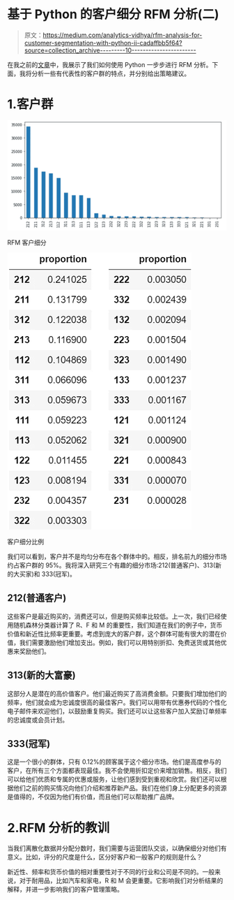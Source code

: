 # 基于 Python 的客户细分 RFM 分析(二)

> 原文：<https://medium.com/analytics-vidhya/rfm-analysis-for-customer-segmentation-with-python-ii-cadaffbb5f64?source=collection_archive---------10----------------------->

在我之前的[文章](/analytics-vidhya/rfm-analysis-for-customer-segmentation-with-python-i-bb9ebadd0a96)中，我展示了我们如何使用 Python 一步步进行 RFM 分析。下面，我将分析一些有代表性的客户群的特点，并分别给出策略建议。

# 1.客户群

![](img/ce27d8fcd2b23b2d84d6cc9807c5b933.png)

RFM 客户细分

![](img/5c082bcbcf060dfe5cb9f537dc3fe7de.png)

客户细分比例

我们可以看到，客户并不是均匀分布在各个群体中的。相反，排名前九的细分市场约占客户群的 95%。我将深入研究三个有趣的细分市场:212(普通客户)、313(新的大买家)和 333(冠军)。

## 212(普通客户)

这些客户是最近购买的，消费还可以，但是购买频率比较低。上一次，我们已经使用随机森林分类器计算了 R、F 和 M 的重要性，我们知道在我们的例子中，货币价值和新近性比频率更重要。考虑到庞大的客户群，这个群体可能有很大的潜在价值，我们需要激励他们增加支出。例如，我们可以用特别折扣、免费送货或其他优惠来奖励他们。

## 313(新的大富豪)

这部分人是潜在的高价值客户。他们最近购买了高消费金额。只要我们增加他们的频率，他们就会成为忠诚度很高的最佳客户。我们可以用带有优惠券代码的个性化电子邮件来欢迎他们，以鼓励重复购买。我们还可以让这些客户加入奖励订单频率的忠诚度或会员计划。

## 333(冠军)

这是一个很小的群体，只有 0.12%的顾客属于这个细分市场。他们是高度参与的客户，在所有三个方面都表现最佳。我不会使用折扣定价来增加销售。相反，我们可以给他们优质和专属的优惠或服务，让他们感到受到重视和欣赏。我们还可以根据他们之前的购买情况向他们介绍和推荐新产品。我们在他们身上分配更多的资源是值得的，不仅因为他们有价值，而且他们可以帮助推广品牌。

# 2.RFM 分析的教训

当我们离散化数据并分配分数时，我们需要与运营团队交谈，以确保细分对他们有意义。比如，评分的尺度是什么，区分好客户和一般客户的规则是什么？

新近性、频率和货币价值的相对重要性对于不同的行业和公司是不同的。一般来说，对于耐用品，比如汽车和家电，R 和 M 会更重要。它影响我们对分析结果的解释，并进一步影响我们的客户管理策略。